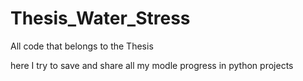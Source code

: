 # Thesis_Water_Stress
All code that belongs to the Thesis

here I try to save and share all my modle progress in python projects
